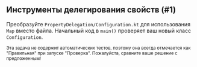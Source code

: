 ## Инструменты делегирования свойств (#1)

Преобразуйте `PropertyDelegation/Configuration.kt` для использования `Map` вместо файла.
Начальный код в `main()` проверяет ваш новый класс `Configuration`.

<sub> Эта задача не содержит автоматических тестов, поэтому она всегда отмечается как "Правильная" при запуске "Проверка". Пожалуйста, сравните ваше решение с предложенным! </sub>